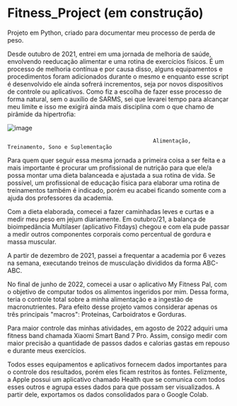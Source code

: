 # Fitness_Project (em construção)
Projeto em Python, criado para documentar meu processo de perda de peso.

Desde outubro de 2021, entrei em uma jornada de melhoria de saúde, envolvendo reeducação alimentar e uma rotina de exercícios físicos. É um processo de melhoria contínua e por causa disso, alguns equipamentos e procedimentos foram adicionados durante o mesmo e enquanto esse script é desenvolvido ele ainda sofrerá incrementos, seja por novos dispositivos de controle ou aplicativos. Como fiz a escolha de fazer esse processo de forma natural, sem o auxílio de SARMS, sei que levarei tempo para alcançar meu limite e isso me exigirá ainda mais disciplina com o que chamo de pirâmide da hipertrofia:

![image](https://user-images.githubusercontent.com/90408618/208965550-52f43f2e-4ee1-4819-b8c3-7cab9846cc28.png)


                                                  Alimentação, Treinamento, Sono e Suplementação

Para quem quer seguir essa mesma jornada a primeira coisa a ser feita e a mais importante é procurar um profissional de nutrição para que ele/a possa montar uma dieta balanceada e ajustada a sua rotina de vida. Se possível, um profissional de educação física para elaborar uma rotina de treinamentos também é indicado, porém eu acabei ficando somente com a ajuda dos professores da academia.

Com a dieta elaborada, comecei a fazer caminhadas leves e curtas e a medir meu peso em jejum diariamente. Em outubro/21, a balança de bioimpedância Multilaser (aplicativo Fitdays) chegou e com ela pude passar a medir outros componentes corporais como percentual de gordura e massa muscular.

A partir de dezembro de 2021, passei a frequentar a academia por 6 vezes na semana, executando treinos de musculação divididos da forma ABC-ABC.

No final de junho de 2022, comecei a usar o aplicativo My Fitness Pal, com o objetivo de computar todos os alimentos ingeridos por mim. Dessa forma, teria o controle total sobre a minha alimentação e a ingestão de macronutrientes. Para efeito desse projeto vamos considerar apenas os três principais "macros": Proteínas, Carboidratos e Gorduras.

Para maior controle das minhas atividades, em agosto de 2022 adquiri uma fitness band chamada Xiaomi Smart Band 7 Pro. Assim, consigo medir com maior precisão a quantidade de passos dados e calorias gastas em repouso e durante meus exercícios.

Todos esses equipamentos e aplicativos fornecem dados importantes para o controle dos resultados, porém eles ficam restritos às fontes. Felizmente, a Apple possui um aplicativo chamado Health que se comunica com todos esses outros e agrupa esses dados para que possam ser visualizados. A partir dele, exportamos os dados consolidados para o Google Colab.
